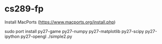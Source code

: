 # cs289-fp

Install MacPorts (https://www.macports.org/install.php)

sudo port install py27-game py27-numpy py27-matplotlib py27-scipy py27-ipython py27-opengl
./simple2.py
